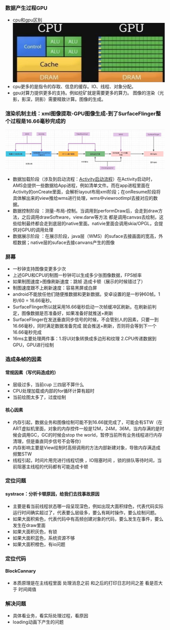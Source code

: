 ### 数据产生过程GPU
- cpu和gpu区别
  ![img.png](resource/cpu和gpu区别.png)
- cpu更多的是指令的存取、信息的缓存。IO、线程、对象分配。
- gpu对算力提供更多的支持。例如挖矿就是需要更多的算力。 图像的渲染（光影，影深，阴影）需要精致计算。图像的生成。

### 渲染机制主线：xml图像提取-GPU图像生成-到了SurfaceFlinger整个过程是16.66毫秒完成的
![img.png](resource/渲染机制主线.png)
- 数据加载阶段（涉及到启动流程：[Activity启动流程](../基础/Framework层App启动流程.md)）在Activity启动时，AMS会提供一些数据给App进程，例如清单文件。而在app进程里面在Activity的onCreate里面，会解析layout布局xml阶段；在onResume阶段将具体解出来的view推给wms进行处理，wms中viewrootImpl去接对应的数据。
- 数据控制阶段 ：测量-布局-控制。当调用到performDraw后，会走到draw方法，之后调用drawSoftware，view.darw等方法 都是调用canvas去绘制，这些绘制最终都会走到底层的native里面。nativie里面会调用skia/OPGL，会提供对GPU的调用处理
- 数据展示阶段 ：在展示阶段，java层（WMS）的suface去接画面的宽高，外框数据；native层的suface去接canvans产生的图像

### 屏幕
- 一秒钟支持图像变更多少次
- 上述GPU和CPU的制图一秒钟可以生成多少张图像数据，FPS帧率
- 如果制图速度>图像刷新速度：跳帧 造成卡顿（展示的时候错过了）
- 制图速度跟不上刷新速度：容易黑屏或白屏
- android不能放任他们随便推数据和更新数据。安卓设置的是一秒钟60帧。1秒/60 = 16.66毫秒。
- SurfaceFlinger所以就采用16.66毫秒启动一次帧缓冲区刷新。在刷新前判定，图像数据是否准备好，如果准备好就推送+刷新
- SurfaceFlinger在发送垂直同步信号的时候，不会管别人的因素，只要一到16.66毫秒，同时满足数据准备完成 就会推送+刷新，否则将会等到下一个16.66毫秒完成
- 16ms主要处理两件事：1.将UI对象转换成多边形和纹理  2.CPU传递数据到GPU，GPU进行绘制

### 造成条帧的因素
#### 常规因素（写代码造成的）
- 层级过多，当前cup 三四层不算什么
- CPU处理加载或内部的for循环计算有超时
- 当前绘图太多了，过度绘制
#### 核心因素
- 内存引起，数据业务和图像绘制可能不到16.66就完成了，可能会有STW（在ART虚拟机里面，对象的内存控件一般是12M，24M，36M，当内存满的是时候会调用GC，GC的时候会stop the world，暂停当前所有业务线程进行内存清理，但是垂直同步信号不会等你）
- 内存影响主要是View绘制时高频调用的方法内部新建对象，导致内存满造成频繁STW
- 线程引起，时间片用完进行线程切换 ，IO阻塞时间 ，锁的排队等待时间，当前阻塞主线程的代码都有可能造成卡顿


### 定位问题
#### systrace：分析卡顿原因，给我们去找事故原因
- 主要是看当前线程状态哪一段呈现深色，例如出现大面积绿色，代表代码实际运行时间确实超过了，代表要么层级多，要么有耗时操作，要么绘制问题。
- 如果大面积紫色，代表代码中有高频创建对象的代码，要么发生在事件，要么发生在draw里面
- 如果大面积灰色，有锁
- 如果大面积蓝色，系统资源不够
- 如果大面积橙色，有io问题

### 定位代码
#### BlockCannary 
- 本质原理是在主线程里面 处理消息之前 和之后的打印日志时间之差 看是否大于 时间阈值


### 解决问题
- 具体看业务，看实际处理过程，看原因
- loading动画下产生的问题